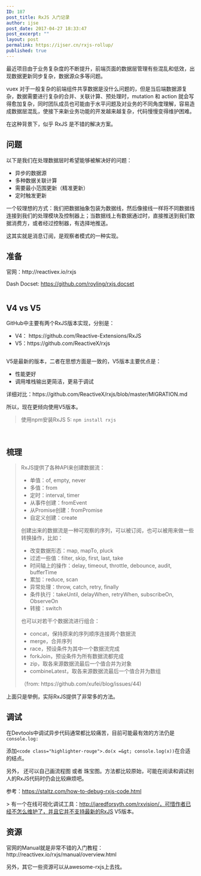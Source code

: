 ```yaml
---
ID: 187
post_title: RxJS 入门记录
author: ijse
post_date: 2017-04-27 18:33:47
post_excerpt: ""
layout: post
permalink: https://ijser.cn/rxjs-rollup/
published: true
---
```

最近项目由于业务复杂度的不断提升，前端页面的数据层管理有些混乱和低效，出现数据更新同步复杂，数据源众多等问题。

vuex 对于一般复杂的前端组件共享数据是没什么问题的，但是当后端数据源复杂，数据需要进行复杂的合并、关联计算、预处理时，mutation 和 action 就会写得愈加复杂，同时团队成员也可能由于水平问题及对业务的不同角度理解，容易造成数据层混乱，使接下来新业务功能的开发越来越复杂，代码慢慢变得维护困难。

在这种背景下，似乎 RxJS 是不错的解决方案。
<h2>问题</h2>
以下是我们在处理数据层时希望能够被解决好的问题：
<ul>
 	<li>异步的数据源</li>
 	<li>多种数据关联计算</li>
 	<li>需要最小范围更新（精准更新）</li>
 	<li>定时触发更新</li>
</ul>
一个较理想的方式：我们把数据抽象包装为数据线，然后像接线一样将不同数据线连接到我们的处理模块及控制器上；当数据线上有数据通过时，直接推送到我们数据消费方，或者经过控制器，有选择地推送。

这其实就是消息订阅，是观察者模式的一种实现。
<h2>准备</h2>
官网：http://reactivex.io/rxjs

Dash Docset: https://github.com/royling/rxjs.docset
<p id="JuCraDs"><img class="alignnone size-full wp-image-191 " src="https://ijser.cn/wp-content/uploads/2017/04/img_5901888379484.png" alt="" /></p>

<h2>V4 vs V5</h2>
GitHub中主要有两个RxJS版本实现，分别是：
<ul>
 	<li>V4： https://github.com/Reactive-Extensions/RxJS</li>
 	<li>V5：https://github.com/ReactiveX/rxjs
<p id="wlHVZCg"><img class="alignnone size-full wp-image-193 " src="https://ijser.cn/wp-content/uploads/2017/04/img_5901c770e13e6.png" alt="" /></p>
</li>
</ul>
V5是最新的版本，二者在思想方面是一致的，V5版本主要优点是：
<ul>
 	<li>性能更好</li>
 	<li>调用堆栈输出更简洁，更易于调试</li>
</ul>
详细对比：https://github.com/ReactiveX/rxjs/blob/master/MIGRATION.md

所以，现在更倾向使用V5版本。
<blockquote>使用npm安装RxJS 5: <code>npm install rxjs</code></blockquote>
&nbsp;
<h2>梳理</h2>
<blockquote>RxJS提供了各种API来创建数据流：
<ul>
 	<li>单值：of, empty, never</li>
 	<li>多值：from</li>
 	<li>定时：interval, timer</li>
 	<li>从事件创建：fromEvent</li>
 	<li>从Promise创建：fromPromise</li>
 	<li>自定义创建：create</li>
</ul>
创建出来的数据流是一种可观察的序列，可以被订阅，也可以被用来做一些转换操作，比如：
<ul>
 	<li>改变数据形态：map, mapTo, pluck</li>
 	<li>过滤一些值：filter, skip, first, last, take</li>
 	<li>时间轴上的操作：delay, timeout, throttle, debounce, audit, bufferTime</li>
 	<li>累加：reduce, scan</li>
 	<li>异常处理：throw, catch, retry, finally</li>
 	<li>条件执行：takeUntil, delayWhen, retryWhen, subscribeOn, ObserveOn</li>
 	<li>转接：switch</li>
</ul>
也可以对若干个数据流进行组合：
<ul>
 	<li>concat，保持原来的序列顺序连接两个数据流</li>
 	<li>merge，合并序列</li>
 	<li>race，预设条件为其中一个数据流完成</li>
 	<li>forkJoin，预设条件为所有数据流都完成</li>
 	<li>zip，取各来源数据流最后一个值合并为对象</li>
 	<li>combineLatest，取各来源数据流最后一个值合并为数组</li>
</ul>
（from: https://github.com/xufei/blog/issues/44)</blockquote>
上面只是举例，实际RxJS提供了非常多的方法。
<h2>调试</h2>
在Devtools中调试异步代码通常都比较痛苦，目前可能最有效的方法仍是<code>console.log:</code>

添加`<code class="highlighter-rouge">.do(x =&gt; console.log(x))`在合适的结点。</code>

另外， 还可以自己画流程图 或者 珠宝图。方法都比较原始，可能在阅读和调试别人的RxJS代码时仍会比较麻烦吧。

参考：https://staltz.com/how-to-debug-rxjs-code.html

&gt; 有一个在线可视化调试工具：http://jaredforsyth.com/rxvision/，可惜作者已经不怎么维护了，并且它并不支持最新的RxJS V5版本。
<h2>资源</h2>
官网的Manual就是非常不错的入门教程：http://reactivex.io/rxjs/manual/overview.html

另外，其它一些资源可以从awesome-rxjs上去找。
